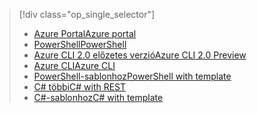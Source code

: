 > [!div class="op_single_selector"]
> * [<span data-ttu-id="70810-101">Azure Portal</span><span class="sxs-lookup"><span data-stu-id="70810-101">Azure portal</span></span>](../articles/iot-hub/iot-hub-create-through-portal.md)
> * [<span data-ttu-id="70810-102">PowerShell</span><span class="sxs-lookup"><span data-stu-id="70810-102">PowerShell</span></span>](../articles/iot-hub/iot-hub-create-using-powershell.md)
> * [<span data-ttu-id="70810-103">Azure CLI 2.0 előzetes verzió</span><span class="sxs-lookup"><span data-stu-id="70810-103">Azure CLI 2.0 Preview</span></span>](../articles/iot-hub/iot-hub-create-using-cli.md)
> * [<span data-ttu-id="70810-104">Azure CLI</span><span class="sxs-lookup"><span data-stu-id="70810-104">Azure CLI</span></span>](../articles/iot-hub/iot-hub-create-using-cli-nodejs.md)
> * [<span data-ttu-id="70810-105">PowerShell-sablonhoz</span><span class="sxs-lookup"><span data-stu-id="70810-105">PowerShell with template</span></span>](../articles/iot-hub/iot-hub-rm-template-powershell.md)
> * [<span data-ttu-id="70810-106">C# többi</span><span class="sxs-lookup"><span data-stu-id="70810-106">C# with REST</span></span>](../articles/iot-hub/iot-hub-rm-rest.md)
> * [<span data-ttu-id="70810-107">C#-sablonhoz</span><span class="sxs-lookup"><span data-stu-id="70810-107">C# with template</span></span>](../articles/iot-hub/iot-hub-rm-template.md)
> 
> 

